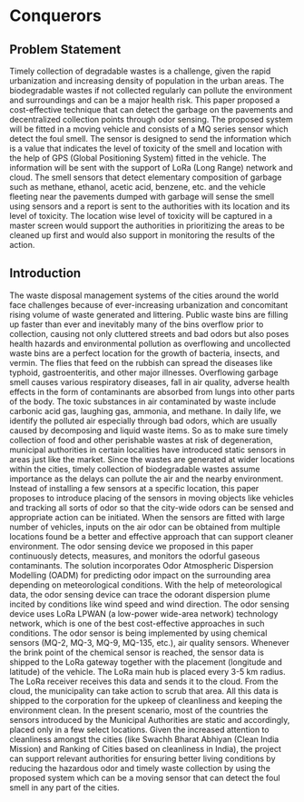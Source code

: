 # Conquerors

## Problem Statement
  Timely collection of degradable wastes is a challenge, given the rapid urbanization and increasing density of population in the urban areas. The biodegradable wastes if not collected regularly can pollute the environment and surroundings and can be a major health risk. This paper proposed a cost-effective technique that can detect the garbage on the pavements and decentralized collection points through odor sensing. The proposed system will be fitted in a moving vehicle and consists of a MQ series sensor which detect the foul smell. The sensor is designed to send the information which is a value that indicates the level of toxicity of the smell and location with the help of GPS (Global Positioning System) fitted in the vehicle. The information will be sent with the support of LoRa (Long Range) network and cloud. The smell sensors that detect elementary composition of garbage such as methane, ethanol, acetic acid, benzene, etc. and the vehicle fleeting near the pavements dumped with garbage will sense the smell using sensors and a report is sent to the authorities with its location and its level of toxicity. The location wise level of toxicity will be captured in a master screen would support the authorities in prioritizing the areas to be cleaned up first and would also support in monitoring the results of the action.

## Introduction 
  The waste disposal management systems of the cities around the world face challenges because of ever-increasing urbanization and concomitant rising volume of waste generated and littering.  Public waste bins are filling up faster than ever and inevitably many of the bins overflow prior to collection, causing not only cluttered streets and bad odors but also poses health hazards and environmental pollution as overflowing and uncollected waste bins are a perfect location for the growth of bacteria, insects, and vermin. The flies that feed on the rubbish can spread the diseases like typhoid, gastroenteritis, and other major illnesses. Overflowing garbage smell causes various respiratory diseases, fall in air quality, adverse health effects in the form of contaminants are absorbed from lungs into other parts of the body. The toxic substances in air contaminated by waste include carbonic acid gas, laughing gas, ammonia, and methane.  In daily life, we identify the polluted air especially through bad odors, which are usually caused by decomposing and liquid waste items. So as to make sure timely collection of food and other perishable wastes at risk of degeneration, municipal authorities in certain localities have introduced static sensors in areas just like the market. Since the wastes are generated at wider locations within the cities, timely collection of biodegradable wastes assume importance as the delays can pollute the air and the nearby environment.  Instead of installing a few sensors at a specific location, this paper proposes to introduce placing of the sensors in moving objects like vehicles and tracking all sorts of odor so that the city-wide odors can be sensed and appropriate action can be initiated. When the sensors are fitted with large number of vehicles, inputs on the air odor can be obtained from multiple locations found be a better and effective approach that can support cleaner environment. 
  The odor sensing device we proposed in this paper continuously detects, measures, and monitors the odorful gaseous contaminants. The solution incorporates Odor Atmospheric Dispersion Modelling (OADM) for predicting odor impact on the surrounding area depending on meteorological conditions. With the help of meteorological data, the odor sensing device can trace the odorant dispersion plume incited by conditions like wind speed and wind direction. The odor sensing device uses LoRa LPWAN (a low-power wide-area network) technology network, which is one of the best cost-effective approaches in such conditions.  The odor sensor is being implemented by using chemical sensors (MQ-2, MQ-3, MQ-9, MQ-135, etc.), air quality sensors. Whenever the brink point of the chemical sensor is reached, the sensor data is shipped to the LoRa gateway together with the placement (longitude and latitude) of the vehicle. The LoRa main hub is placed every 3-5 km radius. The LoRa receiver receives this data and sends it to the cloud. From the cloud, the municipality can take action to scrub that area.  All this data is shipped to the corporation for the upkeep of cleanliness and keeping the environment clean. 
  In the present scenario, most of the countries the sensors introduced by the Municipal Authorities are static and accordingly, placed only in a few select locations. Given the increased attention to cleanliness amongst the cities (like Swachh Bharat Abhiyan (Clean India Mission) and Ranking of Cities based on cleanliness in India), the project can support relevant authorities for ensuring better living conditions by reducing the hazardous odor and timely waste collection by using the proposed system which can be a moving sensor that can detect the foul smell in any part of the cities.

